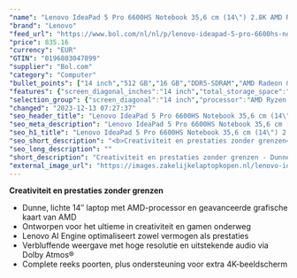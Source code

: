 ```yaml
---
"name": "Lenovo IdeaPad 5 Pro 6600HS Notebook 35,6 cm (14\") 2.8K AMD Ryzen™ 5 16 GB LPDDR5-SDRAM 512 GB SSD Wi-Fi 6 (802.11ax) Windows 11 Home Grijs"
"brand": "Lenovo"
"feed_url": "https://www.bol.com/nl/nl/p/lenovo-ideapad-5-pro-6600hs-notebook-35-6-cm-2-8k-amd-ryzen-5-16-gb-lpddr5-sdram-512-gb-ssd-wi-fi-6-windows-11-home-grijs/9300000129874898"
"price": 835.16
"currency": "EUR"
"GTIN": "0196803047899"
"supplier": "Bol.com"
"category": "Computer"
"bullet_points": ["14 inch","512 GB","16 GB","DDR5-SDRAM","AMD Radeon Graphics","Windows"]
"features": {"screen_diagonal_inches":"14 inch","total_storage_space":"512 GB","memory_size":"16 GB","memory_type":"DDR5-SDRAM","graphics_card":"AMD Radeon Graphics","operating_system":"Windows"}
"selection_group": {"screen_diagonal":"14 inch","processor":"AMD Ryzen 5","changed_price_past_3_days":false,"product_family":"Ideapad"}
"changed": "2023-12-13 07:27:37"
"seo_header_title": "Lenovo IdeaPad 5 Pro 6600HS Notebook 35,6 cm (14\") 2.8K AMD Ryzen™ 5 16 GB LPDDR5-SDRAM 512 GB SSD Wi-Fi 6 (802.11ax) Windows 11 Home Grijs"
"seo_meta_description": "Lenovo IdeaPad 5 Pro 6600HS Notebook 35,6 cm (14\") 2.8K AMD Ryzen™ 5 16 GB LPDDR5-SDRAM 512 GB SSD Wi-Fi 6 (802.11ax) Windows 11 Home Grijs"
"seo_h1_title": "Lenovo IdeaPad 5 Pro 6600HS Notebook 35,6 cm (14\") 2.8K AMD Ryzen™ 5 16 GB LPDDR5-SDRAM 512 GB SSD Wi-Fi 6 (802.11ax) Windows 11 Home Grijs"
"seo_short_description": "<b>Creativiteit en prestaties zonder grenzen</b>\n- Dunne, lichte 14″ laptop met AMD-processor en geavanceerde grafische kaart van AMD\n- Ontworpen voor het ultieme in creativiteit en gamen onderweg\n- Lenovo AI Engine optimaliseert zowel vermogen als prestaties\n- Verbluffende weergave met hoge resolutie en uitstekende audio via Dolby Atmos®\n- Complete reeks poorten, plus ondersteuning voor extra 4K-beeldscherm."
"seo_long_description": ""
"short_description": "Creativiteit en prestaties zonder grenzen - Dunne, lichte 14″ laptop met AMD-processor en geavanceerde grafische kaart van AMD - Ontworpen voor het ultieme in creativiteit en gamen onderweg - Lenovo AI Engine optimaliseert zowel vermogen als prestaties - Verbluffende weergave met hoge resolutie en uitstekende audio via Dolby Atmos® - Complete reeks poorten, plus ondersteuning voor extra 4K-beeldscherm"
"external_image_url": "https://images.zakelijkelaptopkopen.nl/lenovo-ideapad-5-pro-6600hs-notebook-35-6-cm-2-8k-amd-ryzen-5-16-gb-lpddr5-sdram-512-gb-ssd-wi-fi-6-windows-11-home-grijs.webp"
---
```


<b>Creativiteit en prestaties zonder grenzen</b>
- Dunne, lichte 14″ laptop met AMD-processor en geavanceerde grafische kaart van AMD
- Ontworpen voor het ultieme in creativiteit en gamen onderweg
- Lenovo AI Engine optimaliseert zowel vermogen als prestaties
- Verbluffende weergave met hoge resolutie en uitstekende audio via Dolby Atmos®
- Complete reeks poorten, plus ondersteuning voor extra 4K-beeldscherm